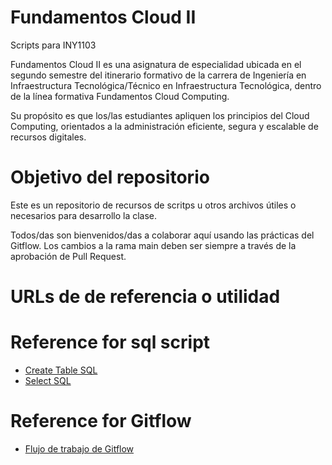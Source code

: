 # Fundamentos Cloud II
Scripts para INY1103

Fundamentos Cloud II es una asignatura de especialidad ubicada en el segundo semestre del itinerario formativo de la carrera de Ingeniería en Infraestructura Tecnológica/Técnico en Infraestructura Tecnológica, dentro de la línea formativa Fundamentos Cloud Computing. 

Su propósito es que los/las estudiantes apliquen los principios del Cloud Computing, orientados a la administración eficiente, segura y escalable de recursos digitales.

# Objetivo del repositorio

Este es un repositorio de recursos de scritps u otros archivos útiles o necesarios para desarrollo la clase.

Todos/das son bienvenidos/das a colaborar aquí usando las prácticas del Gitflow. Los cambios a la rama main deben ser siempre a través de la aprobación de Pull Request.

# URLs de de referencia o utilidad

Reference for sql script
========================

- [Create Table SQL](https://www.geeksforgeeks.org/sql-create-table/)
- [Select SQL](https://www.geeksforgeeks.org/sql-select-query/)

Reference for Gitflow
========================
- [Flujo de trabajo de Gitflow](https://www.atlassian.com/es/git/tutorials/comparing-workflows/gitflow-workflow)